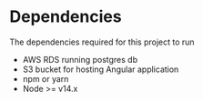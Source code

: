 # Dependencies

The dependencies required for this project to run

- AWS RDS running postgres db
- S3 bucket for hosting Angular application
- npm or yarn
- Node >= v14.x